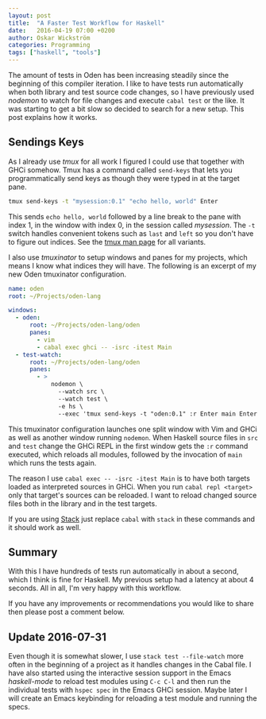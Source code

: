 ```yaml
---
layout: post
title:  "A Faster Test Workflow for Haskell"
date:   2016-04-19 07:00 +0200
author: Oskar Wickström
categories: Programming
tags: ["haskell", "tools"]
---
```


The amount of tests in Oden has been increasing steadily since the beginning of
this compiler iteration. I like to have tests run automatically when both
library and test source code changes, so I have previously used *nodemon*
to watch for file changes and execute `cabal test` or the like. It was starting
to get a bit slow so decided to search for a new setup. This post explains
how it works.

## Sendings Keys

As I already use *tmux* for all work I figured I could use that together with
GHCi somehow.  Tmux has a command called `send-keys` that lets you
programmatically send keys as though they were typed in at the target pane.

```bash
tmux send-keys -t "mysession:0.1" "echo hello, world" Enter
```

This sends `echo hello, world` followed by a line break to the pane with index
1, in the window with index 0, in the session called *mysession*. The `-t`
switch handles convenient tokens such as `last` and `left` so you don't have to
figure out indices. See the [tmux man
page](http://man.openbsd.org/OpenBSD-current/man1/tmux.1) for all variants.

I also use *tmuxinator* to setup windows and panes for my projects, which means
I know what indices they will have. The following is an excerpt of my new Oden
tmuxinator configuration.

```yaml
name: oden
root: ~/Projects/oden-lang

windows:
  - oden:
      root: ~/Projects/oden-lang/oden
      panes:
        - vim
        - cabal exec ghci -- -isrc -itest Main
  - test-watch:
      root: ~/Projects/oden-lang/oden
      panes:
        - >
            nodemon \
              --watch src \
              --watch test \
              -e hs \
              --exec 'tmux send-keys -t "oden:0.1" :r Enter main Enter'
```

This tmuxinator configuration launches one split window with Vim and GHCi as
well as another window running `nodemon`. When Haskell source files in `src`
and `test` change the GHCi REPL in the first window gets the `:r` command
executed, which reloads all modules, followed by the invocation of `main` which
runs the tests again.

The reason I use `cabal exec -- -isrc -itest Main` is to have both targets
loaded as interpreted sources in GHCi. When you run `cabal repl <target>` only
that target's sources can be reloaded. I want to reload changed source files
both in the library and in the test targets.

If you are using [Stack](https://github.com/commercialhaskell/stack) just
replace `cabal` with `stack` in these commands and it should work as well.

## Summary

With this I have hundreds of tests run automatically in about a second, which
I think is fine for Haskell. My previous setup had a latency at about 4
seconds. All in all, I'm very happy with this workflow.

If you have any improvements or recommendations you would like to share then
please post a comment below.

## Update 2016-07-31

Even though it is somewhat slower, I use `stack test --file-watch` more often
in the beginning of a project as it handles changes in the Cabal file. I have
also started using the interactive session support in the Emacs *haskell-mode*
to reload test modules using `C-c C-l` and then run the individual tests with
`hspec spec` in the Emacs GHCi session. Maybe later I will create an Emacs
keybinding for reloading a test module and running the specs.
